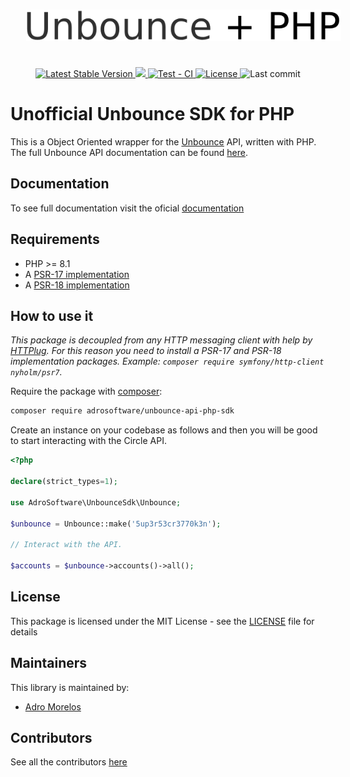 <p align="center">
  <img style="padding: 25px" height="50" src="./art/unbounce-plus-php.png">
</p>

<p align="center">
  <a href="https://packagist.org/packages/adrosoftware/unbounce-api-php-sdk">
    <img alt="Latest Stable Version" src="https://img.shields.io/packagist/v/adrosoftware/unbounce-api-php-sdk.svg">
  </a>
  <a href="https://codecov.io/gh/adrosoftware/unbounce-api-php-sdk" > 
    <img src="https://codecov.io/gh/adrosoftware/unbounce-api-php-sdk/branch/main/graph/badge.svg?token=SI4NXOC1AX"/> 
  </a>
  <a href="https://github.com/adrosoftware/unbounce-api-php-sdk/actions/workflows/ci.yml">
    <img alt="Test - CI" src="https://github.com/adrosoftware/unbounce-api-php-sdk/actions/workflows/ci.yml/badge.svg">
  </a>
  <a href="https://github.com/adrosoftware/unbounce-api-php-sdk/blob/main/LICENSE">
    <img alt="License" src="https://img.shields.io/github/license/adrosoftware/unbounce-api-php-sdk">
  </a>
  <img alt="Last commit" src="https://img.shields.io/github/last-commit/adrosoftware/unbounce-api-php-sdk.svg">
</p>

# Unofficial Unbounce SDK for PHP

This is a Object Oriented wrapper for the [Unbounce](https://unbounce.com/) API, written with PHP. The full Unbounce API documentation can be found [here](https://developer.unbounce.com/api_reference/).

## Documentation

To see full documentation visit the oficial [documentation](https://adrosoftware.github.io/unbounce-api-php-sdk/)

## Requirements

* PHP >= 8.1
* A [PSR-17 implementation](https://packagist.org/providers/psr/http-factory-implementation)
* A [PSR-18 implementation](https://packagist.org/providers/psr/http-client-implementation)

## How to use it

_This package is decoupled from any HTTP messaging client with help by [HTTPlug](https://httplug.io). For this reason you need to install a PSR-17 and PSR-18 implementation packages. Example: `composer require symfony/http-client nyholm/psr7`._

Require the package with [composer](https://getcomposer.org/):

```bash
composer require adrosoftware/unbounce-api-php-sdk
```

Create an instance on your codebase as follows and then you will be good to start interacting with the Circle API.

```php
<?php

declare(strict_types=1);

use AdroSoftware\UnbounceSdk\Unbounce;

$unbounce = Unbounce::make('5up3r53cr3770k3n');

// Interact with the API.

$accounts = $unbounce->accounts()->all();
```

## License

This package is licensed under the MIT License - see the [LICENSE](https://github.com/adrosoftware/unbounce-api-php-sdk/blob/main/LICENSE) file for details

## Maintainers

This library is maintained by:
- [Adro Morelos](https://github.com/adrorocker)

## Contributors

See all the contributors [here](https://github.com/adrosoftware/unbounce-api-php-sdk/graphs/contributors)